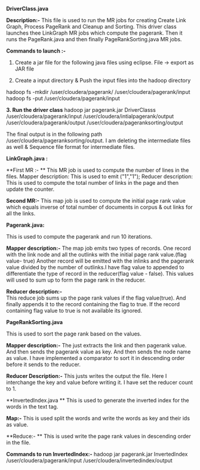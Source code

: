 **DriverClass.java** 

**Description:-**
	This file is used to run the MR jobs for creating Create Link Graph, Process PageRank and Cleanup and Sorting.
	This driver class launches thee LinkGraph MR jobs which compute the pagerank. Then it runs the PageRank.java and then finally PageRankSorting.java MR jobs.

**Commands to launch :-** 
1. Create a  jar file for the following java files using eclipse. File -> export as JAR file

2. Create a input directory & Push the input files into the hadoop directory

hadoop fs -mkdir /user/cloudera/pagerank/ /user/cloudera/pagerank/input
hadoop fs -put <fileName> /user/cloudera/pagerank/input

**3. Run the driver class**
hadoop jar pagerank.jar DriverClasss /user/cloudera/pagerank/input /user/cloudera/intialpagerank/output /user/cloudera/pagerank/output /user/cloudera/pageranksorting/output

The final output is in the following path /user/cloudera/pageranksorting/output. I am deleting the intermediate files as well & Sequence file format for intermediate files.

**LinkGraph.java :**  
 
**First MR :- **
This MR job is used to compute the number of lines in the files.
     Mapper description:
	This is used to emit ("1","1");
     Reducer description:
	This is used to compute the total number of links in the page and then update the counter.

**Second MR:-** 
This map job is used to compute the initial page rank value which equals inverse of total number of documents in corpus & out links for all the links.
  


**Pagerank.java:**

This is used to compute the pagerank and run 10 iterations. 

**Mapper description:-** 
The map job emits two types of records. One record with the link node and all the outlinks with the initial page rank value.(flag value- true)
Another record will be emitted with the inlinks and the pagerank value divided by the number of outlinks.I have flag value to appended to differentiate the type of record in the reducer(flag value - false). This values will used to sum up to form the page rank in the reducer.

**Reducer description:-**  	
This reduce job sums up the page rank values if the flag value(true). And finally appends it to the record containing the flag to true. If the record containing flag value to true is not available its ignored.


**PageRankSorting.java**

This is used to sort the page rank based on the values.

**Mapper description:-**
The just extracts the link and then pagerank value. And then sends the pagerank value as key. And then sends the node name as value. 
I have implemented a comparator to sort it in descending order before it sends to the reducer.   

**Reducer Description:-** 
This justs writes the output the file. Here I interchange the key and value before writing it. I have set the reducer count to 1.

**InvertedIndex.java **
This is used to generate the inverted index for the words in the text tag.

**Map:-** 
This is used split the words and write the words as key and their ids as value.

**Reduce:- **
This is used write the page rank values in descending order in the file.

**Commands to run InvertedIndex:-** 
hadoop jar pagerank.jar InvertedIndex /user/cloudera/pagerank/input /user/cloudera/invertedindex/output
